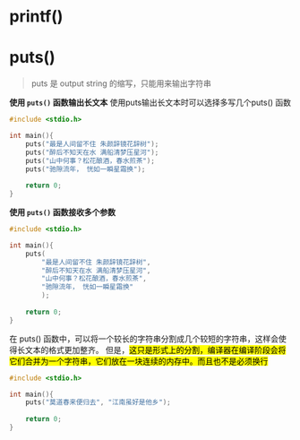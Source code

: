 # printf()


# puts()
> puts 是 output string 的缩写，只能用来输出字符串


**使用 `puts()` 函数输出长文本**
使用puts输出长文本时可以选择多写几个puts() 函数
```c
#include <stdio.h>

int main(){
	puts("最是人间留不住 朱颜辞镜花辞树");
	puts("醉后不知天在水 满船清梦压星河");
	puts("山中何事？松花酿酒，春水煎茶");
	puts("驰隙流年， 恍如一瞬星霜换");
	
	return 0;
}
```

**使用 `puts()` 函数接收多个参数**
```c
#include <stdio.h>

int main(){
	puts(
		"最是人间留不住 朱颜辞镜花辞树",
		"醉后不知天在水 满船清梦压星河",
		"山中何事？松花酿酒，春水煎茶",
		"驰隙流年， 恍如一瞬星霜换"
		);
	
	return 0;
}
```
在 puts() 函数中，可以将一个较长的字符串分割成几个较短的字符串，这样会使得长文本的格式更加整齐。 但是，<mark class="hltr-blue">这只是形式上的分割，编译器在编译阶段会将它们合并为一个字符串，它们放在一块连续的内存中。而且也不是必须换行</mark>
```c
#include <stdio.h>

int main(){
	puts("莫道春来便归去", "江南虽好是他乡");
	
	return 0;
}
```
